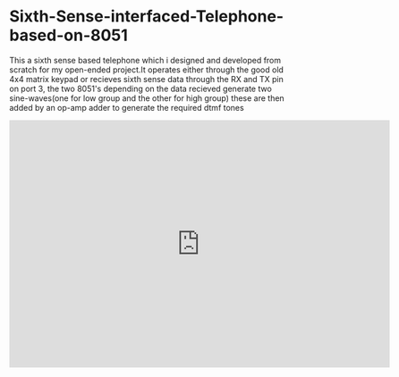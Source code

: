 # Sixth-Sense-interfaced-Telephone-based-on-8051
This a sixth sense based telephone which i designed and developed from scratch for my open-ended project.It operates either through the good old 4x4 matrix keypad or recieves sixth sense data through the RX and TX pin on port 3, the two 8051's depending on the data recieved generate two sine-waves(one for low group and the other for high group) these are then added by an op-amp adder to generate the required dtmf tones

<iframe id="svg-viewer" src="http://www.pcbweb.com/projects/embed/LvkaM2b1tHr0XEmyWx4b52CJ3f2C4Y" style="width:680px;height:443px;border:none;"></iframe>
